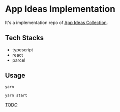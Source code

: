 # App Ideas Implementation

It's a implementation repo of [App Ideas Collection](https://github.com/florinpop17/app-ideas?utm_source=ZHShareTargetIDMore&utm_medium=social&utm_oi=963235948855726080).

## Tech Stacks

- typescript
- react
- parcel

## Usage

```bash
yarn

yarn start
```

[TODO](./TODO.md)
